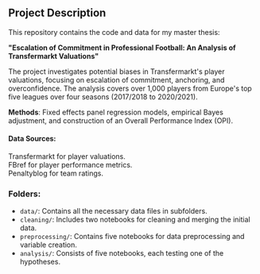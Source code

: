## Project Description
This repository contains the code and data for my master thesis:

**"Escalation of Commitment in Professional Football: An Analysis of Transfermarkt Valuations"**

The project investigates potential biases in Transfermarkt's player valuations, focusing on escalation of commitment, anchoring, and overconfidence. The analysis covers over 1,000 players from Europe's top five leagues over four seasons (2017/2018 to 2020/2021).

**Methods**: Fixed effects panel regression models, empirical Bayes adjustment, and construction of an Overall Performance Index (OPI).

#### Data Sources:

Transfermarkt for player valuations.\
FBref for player performance metrics.\
Penaltyblog for team ratings.

### Folders:
- `data/`: Contains all the necessary data files in subfolders.
- `cleaning/`: Includes two notebooks for cleaning and merging the initial data.
- `preprocessing/`: Contains five notebooks for data preprocessing and variable creation.
- `analysis/`: Consists of five notebooks, each testing one of the hypotheses.
